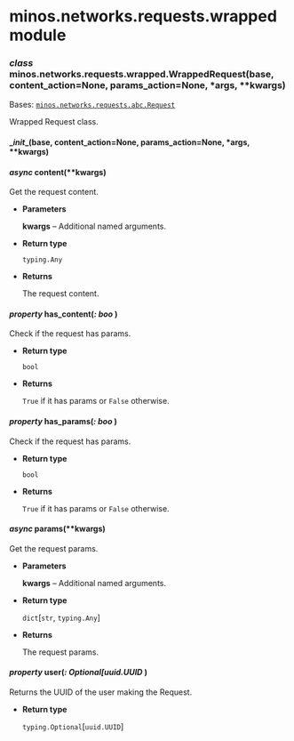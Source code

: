 # minos.networks.requests.wrapped module


### _class_ minos.networks.requests.wrapped.WrappedRequest(base, content_action=None, params_action=None, \*args, \*\*kwargs)
Bases: [`minos.networks.requests.abc.Request`](minos.networks.requests.abc.md#minos.networks.requests.abc.Request)

Wrapped Request class.


#### \__init__(base, content_action=None, params_action=None, \*args, \*\*kwargs)

#### _async_ content(\*\*kwargs)
Get the request content.


* **Parameters**

    **kwargs** – Additional named arguments.



* **Return type**

    `typing.Any`



* **Returns**

    The request content.



#### _property_ has_content(_: boo_ )
Check if the request has params.


* **Return type**

    `bool`



* **Returns**

    `True` if it has params or `False` otherwise.



#### _property_ has_params(_: boo_ )
Check if the request has params.


* **Return type**

    `bool`



* **Returns**

    `True` if it has params or `False` otherwise.



#### _async_ params(\*\*kwargs)
Get the request params.


* **Parameters**

    **kwargs** – Additional named arguments.



* **Return type**

    `dict`[`str`, `typing.Any`]



* **Returns**

    The request params.



#### _property_ user(_: Optional[uuid.UUID_ )
Returns the UUID of the user making the Request.


* **Return type**

    `typing.Optional`[`uuid.UUID`]
